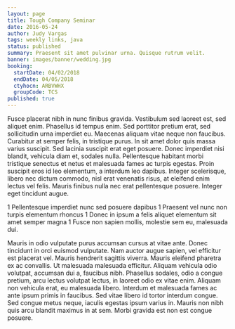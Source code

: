 ```yaml
---
layout: page
title: Tough Company Seminar
date: 2016-05-24
author: Judy Vargas
tags: weekly links, java
status: published
summary: Praesent sit amet pulvinar urna. Quisque rutrum velit.
banner: images/banner/wedding.jpg
booking:
  startDate: 04/02/2018
  endDate: 04/05/2018
  ctyhocn: ARBVWHX
  groupCode: TCS
published: true
---
```

Fusce placerat nibh in nunc finibus gravida. Vestibulum sed laoreet est, sed aliquet enim. Phasellus id tempus enim. Sed porttitor pretium erat, sed sollicitudin urna imperdiet eu. Maecenas aliquam vitae neque non faucibus. Curabitur at semper felis, in tristique purus. In sit amet dolor quis massa varius suscipit.
Sed lacinia suscipit erat eget posuere. Donec imperdiet nisi blandit, vehicula diam et, sodales nulla. Pellentesque habitant morbi tristique senectus et netus et malesuada fames ac turpis egestas. Proin suscipit eros id leo elementum, a interdum leo dapibus. Integer scelerisque, libero nec dictum commodo, nisl erat venenatis risus, at eleifend enim lectus vel felis. Mauris finibus nulla nec erat pellentesque posuere. Integer eget tincidunt augue.

1 Pellentesque imperdiet nunc sed posuere dapibus
1 Praesent vel nunc non turpis elementum rhoncus
1 Donec in ipsum a felis aliquet elementum sit amet semper magna
1 Fusce non sapien mollis, molestie sem eu, malesuada dui.

Mauris in odio vulputate purus accumsan cursus at vitae ante. Donec tincidunt in orci euismod vulputate. Nam auctor augue sapien, vel efficitur est placerat vel. Mauris hendrerit sagittis viverra. Mauris eleifend pharetra ex ac convallis. Ut malesuada malesuada efficitur. Aliquam vehicula odio volutpat, accumsan dui a, faucibus nibh. Phasellus sodales, odio a congue pretium, arcu lectus volutpat lectus, in laoreet odio ex vitae enim. Aliquam non vehicula erat, eu malesuada libero. Interdum et malesuada fames ac ante ipsum primis in faucibus. Sed vitae libero id tortor interdum congue. Sed congue metus neque, iaculis egestas ipsum varius in. Mauris non nibh quis arcu blandit maximus in at sem. Morbi gravida est non est congue posuere.
